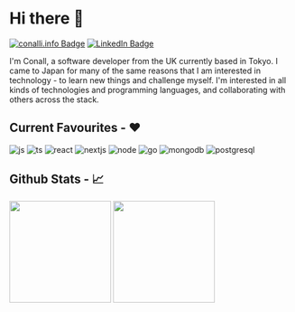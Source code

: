 # Hi there :vulcan_salute:

[![conalli.info Badge](https://img.shields.io/badge/conalli.info-informational?style=flat&logoColor=white&color=0D76A8)](https://www.conalli.info/)
[![LinkedIn Badge](https://img.shields.io/badge/LinkedIn-Profile-informational?style=flat&logo=linkedin&logoColor=white&color=0D76A8)](https://www.linkedin.com/in/conalli/)
<!--
**conalli/conalli** is a ✨ _special_ ✨ repository because its `README.md` (this file) appears on your GitHub profile.

Here are some ideas to get you started:

- 🔭 I’m currently working on ...
- 🌱 I’m currently learning ...
- 👯 I’m looking to collaborate on ...
- 🤔 I’m looking for help with ...
- 💬 Ask me about ...
- 📫 How to reach me: ...
- 😄 Pronouns: ...
- ⚡ Fun fact: ...
-->

I'm Conall, a software developer from the UK currently based in Tokyo. I came to Japan for many of the same reasons that I am interested in technology - to learn new things and challenge myself. I'm interested in all kinds of technologies and programming languages, and collaborating with others across the stack. 

## Current Favourites - :hearts:
![js](https://img.shields.io/badge/JavaScript-informational?style=flat&logo=javascript&logoColor=black&color=F7DF1E)
![ts](https://img.shields.io/badge/TypeScript-informational?style=flat&logo=typescript&logoColor=white&color=3178C6)
![react](https://img.shields.io/badge/React-informational?style=flat&logo=react&logoColor=white&color=61dafb)
![nextjs](https://img.shields.io/badge/Next.js-informational?style=flat&logo=nextdotjs&logoColor=white&color=000000)
![node](https://img.shields.io/badge/Node.js-informational?style=flat&logo=nodedotjs&logoColor=white&color=339933)
![go](https://img.shields.io/badge/Go-informational?style=flat&logo=go&logoColor=white&color=00ADD8)
![mongodb](https://img.shields.io/badge/MongoDB-informational?style=flat&logo=mongodb&logoColor=47A248&color=white)
![postgresql](https://img.shields.io/badge/Postgres-informational?style=flat&logo=postgresql&logoColor=white&color=4169E1)

## Github Stats - :chart_with_upwards_trend:
<p>
<img height="180em" src="https://github-readme-stats.vercel.app/api?username=conalli&hide=stars&count_private=true&show_icons=true&theme=swift&hide_rank=true"/>
<img height="180em" src="https://github-readme-stats.vercel.app/api/top-langs/?username=conalli&layout=compact&theme=swift&langs_count=6"/>
</p>
